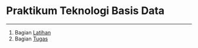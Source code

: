 # Praktikum Teknologi Basis Data
---

1. Bagian [Latihan](https://github.com/Cintiya1819/tekn-basis-data/blob/master/minggu-08/latihan.md)
2. Bagian [Tugas](https://github.com/Cintiya1819/tekn-basis-data/blob/master/minggu-08/tugas.md)